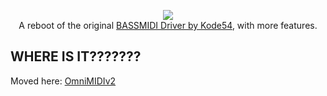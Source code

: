 <p align="center">
  <img src="https://i.imgur.com/noVfUG6.png">
  <br />
  A reboot of the original <a href="https://github.com/kode54/BASSMIDI-Driver">BASSMIDI Driver by Kode54</a>, with more features.
</p>

## WHERE IS IT???????

Moved here: [OmniMIDIv2](https://github.com/KeppySoftware/OmniMIDIv2)